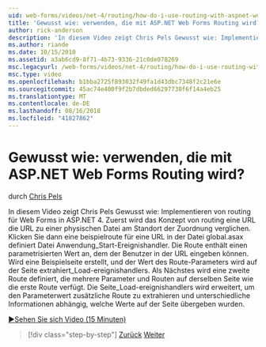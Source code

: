 ```yaml
---
uid: web-forms/videos/net-4/routing/how-do-i-use-routing-with-aspnet-web-forms
title: 'Gewusst wie: verwenden, die mit ASP.NET Web Forms Routing wird? | Microsoft-Dokumentation'
author: rick-anderson
description: 'In diesem Video zeigt Chris Pels Gewusst wie: Implementieren von routing für Web Forms in ASP.NET 4. Zuerst wird das Konzept von routing eine URL verglichen, der Zuordnung die URL zu einem p...'
ms.author: riande
ms.date: 10/15/2010
ms.assetid: a3ab6cd9-8f71-4b73-9336-21c0de078269
msc.legacyurl: /web-forms/videos/net-4/routing/how-do-i-use-routing-with-aspnet-web-forms
msc.type: video
ms.openlocfilehash: b1bba2725f893032f49fa1d43dbc7348f2c21e6e
ms.sourcegitcommit: 45ac74e400f9f2b7dbded66297730f6f14a4eb25
ms.translationtype: MT
ms.contentlocale: de-DE
ms.lasthandoff: 08/16/2018
ms.locfileid: "41827862"
---
```

<a name="how-do-i-use-routing-with-aspnet-web-forms"></a>Gewusst wie: verwenden, die mit ASP.NET Web Forms Routing wird?
====================
durch [Chris Pels](https://twitter.com/chrispels)

In diesem Video zeigt Chris Pels Gewusst wie: Implementieren von routing für Web Forms in ASP.NET 4. Zuerst wird das Konzept von routing eine URL die URL zu einer physischen Datei am Standort der Zuordnung verglichen. Klicken Sie dann eine beispielroute für eine URL in der Datei global.asax definiert Datei Anwendung\_Start-Ereignishandler. Die Route enthält einen parametrisierten Wert an, dem der Benutzer in der URL eingeben können. Wird eine Beispielseite erstellt, und der Wert des Route-Parameters wird auf der Seite extrahiert\_Load-ereignishandlers. Als Nächstes wird eine zweite Route definiert, die mehrere Parameter und Routen auf derselben Seite wie die erste Route verfügt. Die Seite\_Load-ereignishandlers wird erweitert, um den Parameterwert zusätzliche Route zu extrahieren und unterschiedliche Informationen abhängig, welche Werte auf der Seite übergeben wurden.

[&#9654;Sehen Sie sich Video (15 Minuten)](https://channel9.msdn.com/Blogs/ASP-NET-Site-Videos/how-do-i-use-routing-with-aspnet-web-forms)

> [!div class="step-by-step"]
> [Zurück](aspnet-4-quick-hit-outbound-webforms-routing.md)
> [Weiter](how-do-i-work-with-urls-in-aspnet-routing.md)
